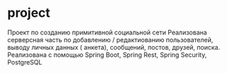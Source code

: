 # project
Проект по созданию примитивной социальной сети
Реализована серверсная часть по добавлению / редактиованию пользователей, выводу личных данных ( анкета), сообщений, постов, друзей, поиска.
Реализована с помощью Spring Boot, Spring Rest, Spring Security, PostgreSQL
